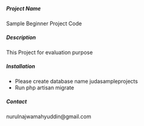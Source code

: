 <h5>Project Name</h5>
<p>Sample Beginner Project Code</p>

<h5>Description</h5>
<p>This Project for evaluation purpose</p>

<h5>Installation</h5>
<ul>
<li>Please create database name judasampleprojects</li>
<li>Run php artisan migrate</li>
</ul>

<h5>Contact</h5>
<p>nurulnajwamahyuddin@gmail.com</p>
